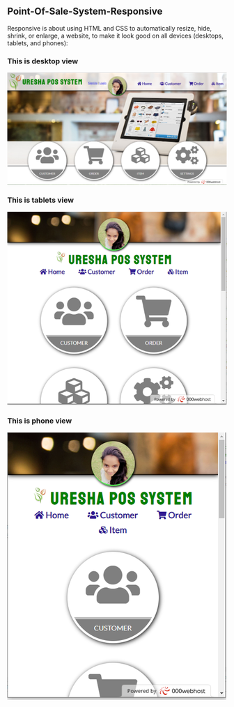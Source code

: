 ## Point-Of-Sale-System-Responsive

  
  Responsive is about using HTML and CSS to automatically resize, hide, shrink, or enlarge, a website, to make it look good on all devices (desktops, tablets, and phones):
  
  
  ### This is desktop view  

![GitHub Logo](https://raw.githubusercontent.com/ureshaL/Point-Of-Sale-System-Responsive/master/image/Capture.PNG)


### This is tablets view

![GitHub Logo](https://raw.githubusercontent.com/ureshaL/Point-Of-Sale-System-Responsive/master/image/Capture_tablet.PNG)

### This is phone view

![GitHub Logo](https://raw.githubusercontent.com/ureshaL/Point-Of-Sale-System-Responsive/master/image/Capture_phone.PNG)
